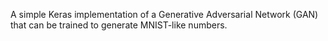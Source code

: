 A simple Keras implementation of a Generative Adversarial Network (GAN) that can be trained to generate MNIST-like numbers.
